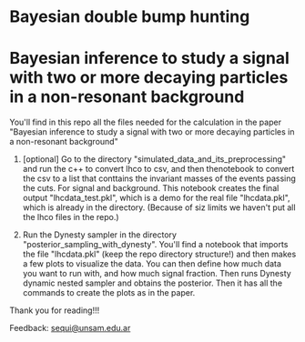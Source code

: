 # Bayesian double bump hunting 

# Bayesian inference to study a signal with two or more decaying particles in a non-resonant background

You'll find in this repo all the files needed for the calculation in the paper "Bayesian inference to study a signal with two or more decaying particles in a non-resonant background"

1) [optional] Go to the directory "simulated_data_and_its_preprocessing" and run the c++ to convert lhco to csv, and then thenotebook to convert the csv to a list that conttains the invariant masses of the events passing the cuts. For signal and background.  This notebook creates the final output "lhcdata_test.pkl", which is a demo for the real file "lhcdata.pkl", which is already in the directory.  (Because of siz limits we  haven't put all the lhco files in the repo.)

2) Run the Dynesty sampler in the directory "posterior_sampling_with_dynesty".  You'll find a notebook that imports the file "lhcdata.pkl" (keep the repo directory structure!) and then makes a few plots to visualize the data.  You can then define how much data you want to run with, and how much signal fraction.  Then runs Dynesty dynamic nested sampler and obtains the posterior.  Then it has all the commands to create the plots as in the paper.

Thank you for reading!!!

Feedback: sequi@unsam.edu.ar

